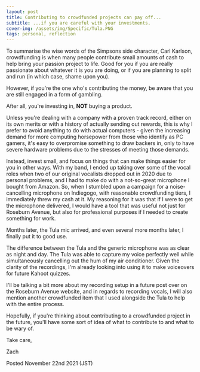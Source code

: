 ```yaml
---
layout: post
title: Contributing to crowdfunded projects can pay off...
subtitle: ...if you are careful with your investments.
cover-img: /assets/img/Specific/Tula.PNG
tags: personal, reflection
---
```

To summarise the wise words of the Simpsons side character, Carl Karlson, crowdfunding is when many people contribute small amounts of cash to help bring your passion project to life. Good for you if you are really passionate about whatever it is you are doing, or if you are planning to split and run (in which case, shame upon you).

However, if you're the one who's contributing the money, be aware that you are still engaged in a form of gambling.

After all, you're investing in, <b>NOT</b> buying a product.

Unless you're dealing with a company with a proven track record, either on its own merits or with a history of actually sending out rewards, this is why I prefer to avoid anything to do with actual computers - given the increasing demand for more computing horsepower from those who identify as PC gamers, it's easy to overpromise something to draw backers in, only to have severe hardware problems due to the stresses of meeting those demands.

Instead, invest small, and focus on things that can make things easier for you in other ways. With my band, I ended up taking over some of the vocal roles when two of our original vocalists dropped out in 2020 due to personal problems, and I had to make do with a not-so-great microphone I bought from Amazon. So, when I stumbled upon a campaign for a noise-cancelling microphone on Indiegogo, with reasonable crowdfunding tiers, I immediately threw my cash at it. My reasoning for it was that if I were to get the microphone delivered, I would have a tool that was useful not just for Roseburn Avenue, but also for professional purposes if I needed to create something for work.

Months later, the Tula mic arrived, and even several more months later, I finally put it to good use.

The difference between the Tula and the generic microphone was as clear as night and day. The Tula was able to capture my voice perfectly well while simultaneously cancelling out the hum of my air conditioner. Given the clarity of the recordings, I'm already looking into using it to make voiceovers for future Kahoot quizzes.

I'll be talking a bit more about my recording setup in a future post over on the Roseburn Avenue website, and in regards to recording vocals, I will also mention another crowdfunded item that I used alongside the Tula to help with the entire process.

Hopefully, if you're thinking about contributing to a crowdfunded project in the future, you'll have some sort of idea of what to contribute to and what to be wary of.

Take care,

Zach

Posted November 22nd 2021 (JST)
